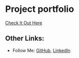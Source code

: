 # Project portfolio 

[Check It Out Here](https://harrydulaney.github.io)

## Other Links:

* Follow Me: [GitHub](https://github.com/harrydulaney), [LinkedIn](https://Linkedin.com/in/harrydulaney)
